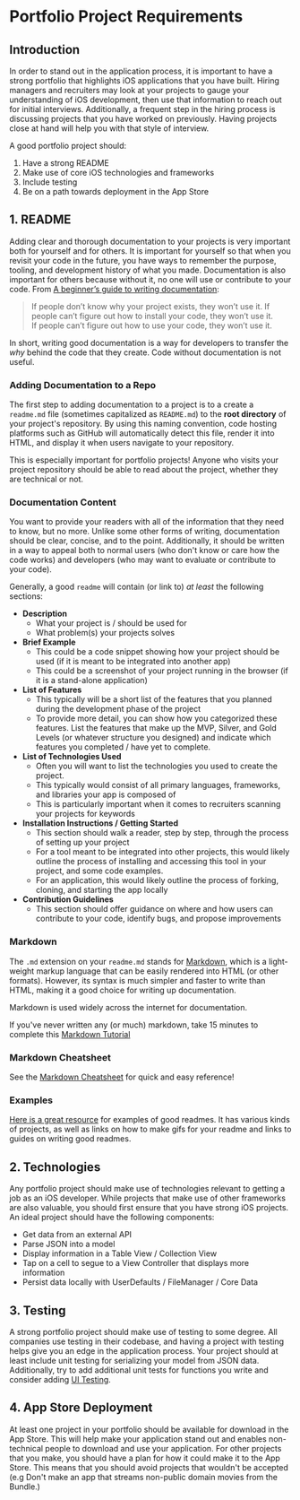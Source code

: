 # Portfolio Project Requirements

## Introduction

In order to stand out in the application process, it is important to have a strong portfolio that highlights iOS applications that you have built.  Hiring managers and recruiters may look at your projects to gauge your understanding of iOS development, then use that information to reach out for initial interviews.  Additionally, a frequent step in the hiring process is discussing projects that you have worked on previously.  Having projects close at hand will help you with that style of interview.

A good portfolio project should:

1. Have a strong README
1. Make use of core iOS technologies and frameworks
1. Include testing
1. Be on a path towards deployment in the App Store

## 1. README

Adding clear and thorough documentation to your projects is very important both for yourself and for others. It is important for yourself so that when you revisit your code in the future, you have ways to remember the purpose, tooling, and development history of what you made. Documentation is also important for others because without it, no one will use or contribute to your code. From [A beginner’s guide to writing documentation](http://www.writethedocs.org/guide/writing/beginners-guide-to-docs/):

> If people don’t know why your project exists,
they won’t use it.
> If people can’t figure out how to install your code,
they won’t use it.  
> If people can’t figure out how to use your code,
they won’t use it.  

In short, writing good documentation is a way for developers to transfer the *why* behind the code that they create. Code without documentation is not useful.

### Adding Documentation to a Repo
The first step to adding documentation to a project is to a create a `readme.md` file (sometimes capitalized as `README.md`) to the **root directory** of your project's repository. By using this naming convention, code hosting platforms such as GitHub will automatically detect this file, render it into HTML, and display it when users navigate to your repository.

This is especially important for portfolio projects! Anyone who visits your project repository should be able to read about the project, whether they are technical or not.

### Documentation Content
You want to provide your readers with all of the information that they need to know, but no more. Unlike some other forms of writing, documentation should be clear, concise, and to the point. Additionally, it should be written in a way to appeal both to normal users (who don't know or care how the code works) and developers (who may want to evaluate or contribute to your code).

Generally, a good `readme` will contain (or link to) *at least* the following sections:
- **Description**
  - What your project is / should be used for
  - What problem(s) your projects solves
- **Brief Example**
  - This could be a code snippet showing how your project should be used (if it is meant to be integrated into another app)
  - This could be a screenshot of your project running in the browser (if it is a stand-alone application)
- **List of Features**
  - This typically will be a short list of the features that you planned during the development phase of the project
  - To provide more detail, you can show how you categorized these features. List the features that make up the MVP, Silver, and Gold Levels (or whatever structure you designed) and indicate which features you completed / have yet to complete.
- **List of Technologies Used**
  - Often you will want to list the technologies you used to create the project.
  - This typically would consist of all primary languages, frameworks, and libraries your app is composed of
  - This is particularly important when it comes to recruiters scanning your projects for keywords
- **Installation Instructions / Getting Started**
  - This section should walk a reader, step by step, through the process of setting up your project
  - For a tool meant to be integrated into other projects, this would likely outline the process of installing and accessing this tool in your project, and some code examples.
  - For an application, this would likely outline the process of forking, cloning, and starting the app locally
- **Contribution Guidelines**
  - This section should offer guidance on where and how users can contribute to your code, identify bugs, and propose improvements

### Markdown

The `.md` extension on your `readme.md` stands for [Markdown](https://en.wikipedia.org/wiki/Markdown), which is a light-weight markup language that can be easily rendered into HTML (or other formats). However, its syntax is much simpler and faster to write than HTML, making it a good choice for writing up documentation.

Markdown is used widely across the internet for documentation.

If you've never written any (or much) markdown, take 15 minutes to complete this [Markdown Tutorial](http://www.markdowntutorial.com/)


### Markdown Cheatsheet

See the [Markdown Cheatsheet](https://github.com/adam-p/markdown-here/wiki/Markdown-Cheatsheet) for quick and easy reference!

### Examples

[Here is a great resource](https://github.com/matiassingers/awesome-readme) for examples of good readmes. It has various kinds of projects, as well as links on how to make gifs for your readme and links to guides on writing good readmes.

## 2. Technologies

Any portfolio project should make use of technologies relevant to getting a job as an iOS developer.  While projects that make use of other frameworks are also valuable, you should first ensure that you have strong iOS projects.  An ideal project should have the following components:

- Get data from an external API
- Parse JSON into a model
- Display information in a Table View / Collection View
- Tap on a cell to segue to a View Controller that displays more information
- Persist data locally with UserDefaults / FileManager / Core Data


## 3. Testing

A strong portfolio project should make use of testing to some degree.  All companies use testing in their codebase, and having a project with testing helps give you an edge in the application process.  Your project should at least include unit testing for serializing your model from JSON data.  Additionally, try to add additional unit tests for functions you write and consider adding [UI Testing](https://www.raywenderlich.com/960290-ios-unit-testing-and-ui-testing-tutorial#toc-anchor-014). 

## 4. App Store Deployment

At least one project in your portfolio should be available for download in the App Store.  This will help make your application stand out and enables non-technical people to download and use your application.  For other projects that you make, you should have a plan for how it could make it to the App Store.  This means that you should avoid projects that wouldn't be accepted (e.g Don't make an app that streams non-public domain movies from the Bundle.)
